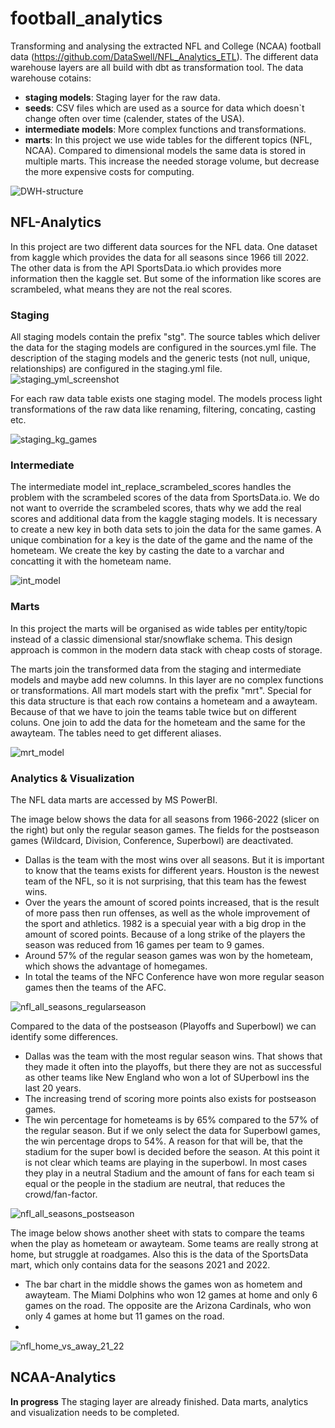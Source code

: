 # football_analytics
Transforming and analysing the extracted NFL and College (NCAA) football data (https://github.com/DataSwell/NFL_Analytics_ETL). The different data warehouse layers are all build with dbt as transformation tool. The data warehouse cotains:
- **staging models**: Staging layer for the raw data.
- **seeds**: CSV files which are used as a source for data which doesn`t change often over time (calender, states of the USA).
- **intermediate models**: More complex functions and transformations.
- **marts**: In this project we use wide tables for the different topics (NFL, NCAA). Compared to dimensional models the same data is stored in multiple marts. This increase the needed storage volume, but decrease the more expensive costs for computing.

![DWH-structure](https://user-images.githubusercontent.com/63445819/233022217-e4004b46-4d0c-46e9-9bcb-765512800c5b.png)

## NFL-Analytics
In this project are two different data sources for the NFL data. One dataset from kaggle which provides the data for all seasons since 1966 till 2022. The other data is from the API SportsData.io which provides more information then the kaggle set. But some of the information like scores are scrambeled, what means they are not the real scores.

### Staging
All staging models contain the prefix "stg". The source tables which deliver the data for the staging models are configured in the sources.yml file. The description of the staging models and the generic tests (not null, unique, relationships) are configured in the staging.yml file.
![staging_yml_screenshot](https://user-images.githubusercontent.com/63445819/233024130-68f89395-0140-4a48-acf6-28777237e486.png)

For each raw data table exists one staging model. The models process light transformations of the raw data like renaming, filtering, concating, casting etc.

![staging_kg_games](https://user-images.githubusercontent.com/63445819/233024951-40f18c43-853c-4b42-be7e-86b3df342187.png)


### Intermediate
The intermediate model int_replace_scrambeled_scores handles the problem with the scrambeled scores of the data from SportsData.io. We do not want to override the scrambeled scores, thats why we add the real scores and additional data from the kaggle staging models. It is necessary to create a new key in both data sets to join the data for the same games. A unique combination for a key is the date of the game and the name of the hometeam. We create the key by casting the date to a varchar and concatting it with the hometeam name. 

![int_model](https://user-images.githubusercontent.com/63445819/233028823-5a96c15b-a9b2-4ee0-813d-36e1690a5bb5.png)


### Marts 
In this project the marts will be organised as wide tables per entity/topic instead of a classic dimensional star/snowflake schema. This design approach is common in the modern data stack with cheap costs of storage. 

The marts join the transformed data from the staging and intermediate models and maybe add new columns. In this layer are no complex functions or transformations. All mart models start with the prefix "mrt". Special for this data structure is that each row contains a hometeam and a awayteam. Because of that we have to join the teams table twice but on different coluns. One join to add the data for the hometeam and the same for the awayteam. The tables need to get different aliases.

![mrt_model](https://user-images.githubusercontent.com/63445819/233033200-d8056ef0-5026-400a-95cb-0e0ca35a1d11.png)


### Analytics & Visualization
The NFL data marts are accessed by MS PowerBI.

The image below shows the data for all seasons from 1966-2022 (slicer on the right) but only the regular season games. The fields for the postseason games (Wildcard, Division, Conference, Superbowl) are deactivated. 
- Dallas is the team with the most wins over all seasons. But it is important to know that the teams exists for different years. Houston is the newest team of the NFL, so it is not surprising, that this team has the fewest wins.
- Over the years the amount of scored points increased, that is the result of more pass then run offenses, as well as the whole improvement of the sport and athletics. 1982 is a specuial year with a big drop in the amount of scored points. Because of a long strike of the players the season was reduced from 16 games per team to 9 games.
- Around 57% of the regular season games was won by the hometeam, which shows the advantage of homegames. 
- In total the teams of the NFC Conference have won more regular season games then the teams of the AFC.

![nfl_all_seasons_regularseason](https://user-images.githubusercontent.com/63445819/233038176-a22f83f4-b2f6-41cd-b7df-a590b328fd0e.png)

Compared to the data of the postseason (Playoffs and Superbowl) we can identify some differences. 
- Dallas was the team with the most regular season wins. That shows that they made it often into the playoffs, but there they are not as successful as other teams like New England who won a lot of SUperbowl ins the last 20 years.
- The increasing trend of scoring more points also exists for postseason games.
- The win percentage for hometeams is by 65% compared to the 57% of the regular season. But if we only select the data for Superbowl games, the win percentage drops to 54%. A reason for that will be, that the stadium for the super bowl is decided before the season. At this point it is not clear which teams are playing in the superbowl. In most cases they play in a neutral Stadium and the amount of fans for each team si equal or the people in the stadium are neutral, that reduces the crowd/fan-factor.

![nfl_all_seasons_postseason](https://user-images.githubusercontent.com/63445819/233038211-ba7b94ab-f18c-48a7-ba04-2b21b745d5c2.png)

The image below shows another sheet with stats to compare the teams when the play as hometeam or awayteam. Some teams are really strong at home, but struggle at roadgames. Also this is the data of the SportsData mart, which only contains data for the seasons 2021 and 2022.

- The bar chart in the middle shows the games won as hometem and awayteam. The Miami Dolphins who won 12 games at home and only 6 games on the road. The opposite are the Arizona Cardinals, who won only 4 games at home but 11 games on the road.
- 

![nfl_home_vs_away_21_22](https://user-images.githubusercontent.com/63445819/233043939-b2050acc-b6e1-4182-b3c1-99ca3078d10e.png)


## NCAA-Analytics
**In progress** 
The staging layer are already finished. Data marts, analytics and visualization needs  to be completed.

